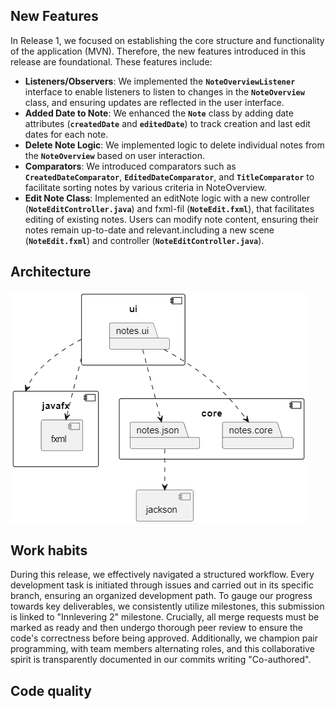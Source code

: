 
## New Features 

In Release 1, we focused on establishing the core structure and functionality of the application (MVN). Therefore, the new features introduced in this release are foundational. These features include:

- **Listeners/Observers**: We implemented the **`NoteOverviewListener`** interface to enable listeners to listen to changes in the **`NoteOverview`** class, and ensuring updates are reflected in the user interface.
- **Added Date to Note**: We enhanced the **`Note`** class by adding date attributes (**`createdDate`** and **`editedDate`**) to track creation and last edit dates for each note.
- **Delete Note Logic**: We implemented logic to delete individual notes from the **`NoteOverview`** based on user interaction.
- **Comparators**: We introduced comparators such as **`CreatedDateComparator`**, **`EditedDateComparator`**, and **`TitleComparator`** to facilitate sorting notes by various criteria in NoteOverview.
- **Edit Note Class**: Implemented an editNote logic with a new controller (**`NoteEditController.java`**) and fxml-fil (**`NoteEdit.fxml`**), that facilitates editing of existing notes. Users can modify note content, ensuring their notes remain up-to-date and relevant.including a new scene (**`NoteEdit.fxml`**) and controller (**`NoteEditController.java`**).



## Architecture

![Image Alt Text](/docs/pictures/architecture.png)

## Work habits 
During this release, we effectively navigated a structured workflow. Every development task is initiated through issues and carried out in its specific branch, ensuring an organized development path. To gauge our progress towards key deliverables, we consistently utilize milestones, this submission is linked to "Innlevering 2" milestone. Crucially, all merge requests must be marked as ready and then undergo thorough peer review to ensure the code's correctness before being approved. Additionally, we champion pair programming, with team members alternating roles, and this collaborative spirit is transparently documented in our commits writing "Co-authored".



## Code quality
